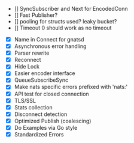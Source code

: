 
- [] SyncSubscriber and Next for EncodedConn
- [] Fast Publisher?
- [] pooling for structs used? leaky bucket?
- [] Timeout 0 should work as no timeout
- [X] Name in Connect for gnatsd
- [X] Asynchronous error handling
- [X] Parser rewrite
- [X] Reconnect
- [X] Hide Lock
- [X] Easier encoder interface
- [X] QueueSubscribeSync
- [X] Make nats specific errors prefixed with 'nats:'
- [X] API test for closed connection
- [X] TLS/SSL
- [X] Stats collection
- [X] Disconnect detection
- [X] Optimized Publish (coalescing)
- [X] Do Examples via Go style
- [X] Standardized Errors
